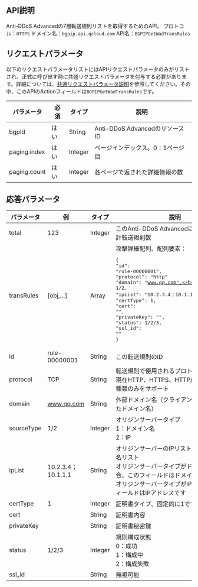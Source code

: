 

## API説明
Anti-DDoS Advancedの7層転送規則リストを取得するためのAPI。
プロトコル：`HTTPS`
ドメイン名：`bgpip.api.qcloud.com`
API名：`BGPIPGetWadTransRules`

## リクエストパラメータ
以下のリクエストパラメータリストにはAPIリクエストパラメータのみがリストされ、正式に呼び出す時に共通リクエストパラメータを付与する必要があります。詳細については、[共通リクエストパラメータ説明](https://cloud.tencent.com/document/product/1014/31224)を参照してください。その中、このAPIのActionフィールドは`BGPIPGetWadTransRules`です。

| パラメータ | 必須 | タイプ | 説明 |
|---------|---------|---------|---------|
| bgpId | はい | String | Anti-DDoS AdvancedのリソースID |
| paging.index | はい | Integer | ページインデックス。0：1ページ目 |
| paging.count | はい | Integer | 各ページで返された詳細情報の数 |

## 応答パラメータ
| パラメータ | 例 | タイプ |	説明 |
|---------|---------|---------|---------|
| total | 123 | Integer | このAnti-DDoS Advancedに構成された合計転送規則数 |
| transRules | [obj,…] | Array | 攻撃詳細配列、配列要素：<pre>{</br>"id": "rule-00000001",</br>"protocol": "http" </br>"domain": "www.qq.com",</br>"sourceType": 1/2,</br>"ipList": "10.2.3.4；10.1.1.1",</br>"certType": 1,</br>"cert": "",</br>"privateKey": "",</br>"status": 1/2/3,</br>"ssl_id": ""</br>}</pre> |
| id | rule-00000001 | String | この転送規則のID |
| protocol | TCP | String | 転送規則で使用されるプロトコル</br>現在HTTP、HTTPS、HTTP/HTTPSの3つの種類のみをサポート |
| domain | www.qq.com | String | 外部ドメイン名（クライアントでアクセスしたドメイン名） |
| sourceType | 1/2 | Integer | オリジンサーバータイプ</br>1：ドメイン名</br>2：IP |
| ipList | 10.2.3.4；10.1.1.1 | String | オリジンサーバーのIPリストまたはドメイン名リスト</br>オリジンサーバータイプがドメイン名の場合、このフィールドはドメイン名です</br>オリジンサーバータイプがIPの場合、このフィールドはIPアドレスです |
| certType | 1 | Integer | 証明書タイプ、固定的に1です  |
| cert |  | String | 証明書内容 |
| privateKey |  | String | 証明書秘密鍵 |
| status | 1/2/3 | Integer | 規則構成状態</br>0：成功</br>1：構成中</br>2：構成失敗 |
| ssl_id |  | String | 無視可能 |

